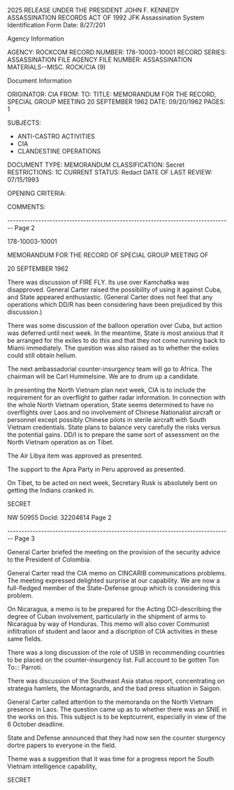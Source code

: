 2025 RELEASE UNDER THE PRESIDENT JOHN F. KENNEDY ASSASSINATION RECORDS ACT OF 1992
JFK Assassination System
Identification Form
Date: 8/27/201

Agency Information

AGENCY: ROCKCOM
RECORD NUMBER: 178-10003-10001
RECORD SERIES: ASSASSINATION FILE
AGENCY FILE NUMBER: ASSASSINATION MATERIALS--MISC. ROCK/CIA (9)

Document Information

ORIGINATOR: CIA
FROM:
TO:
TITLE: MEMORANDUM FOR THE RECORD, SPECIAL GROUP MEETING 20 SEPTEMBER 1962
DATE: 09/20/1962
PAGES: 1

SUBJECTS:

*   ANTI-CASTRO ACTIVITIES
*   CIA
*   CLANDESTINE OPERATIONS

DOCUMENT TYPE: MEMORANDUM
CLASSIFICATION: Secret
RESTRICTIONS: 1C
CURRENT STATUS: Redact
DATE OF LAST REVIEW: 07/15/1993

OPENING CRITERIA:

COMMENTS:


-------------------------------------------------------------------------------- Page 2

178-10003-10001

MEMORANDUM FOR THE RECORD OF SPECIAL GROUP MEETING OF

20 SEPTEMBER 1962

There was discussion of FIRE FLY. Its use over Kamchatka was disapproved. General Carter raised the possibility of using it against Cuba, and State appeared enthusiastic. (General Carter does not feel that any operations which DD/R has been considering have been prejudiced by this discussion.)

There was some discussion of the balloon operation over Cuba, but action was deferred until next week. In the meantime, State is most anxious that it be arranged for the exiles to do this and that they not come running back to Miami immediately. The question was also raised as to whether the exiles could still obtain helium.

The next ambassadorial counter-insurgency team will go to Africa. The chairman will be Carl Hummelsine. We are to drum up a candidate.

In presenting the North Vietnam plan next week, CIA is to include the requirement for an overflight to gather radar information. In connection with the whole North Vietnam operation, State seems determined to have no overflights over Laos and no involvement of Chinese Nationalist aircraft or personnel except possibly Chinese pilots in sterile aircraft with South Vietnam credentials. State plans to balance very carefully the risks versus the potential gains. DD/I is to prepare the same sort of assessment on the North Vietnam operation as on Tibet.

The Air Libya item was approved as presented.

The support to the Apra Party in Peru approved as presented.

On Tibet, to be acted on next week, Secretary Rusk is absolutely bent on getting the Indians cranked in.

SECRET

NW 50955 DocId: 32204614 Page 2


-------------------------------------------------------------------------------- Page 3

General Carter briefed the meeting on the provision of the security advice to the President of Colombia.

General Carter read the CIA memo on CINCARIB communications problems. The meeting expressed delighted surprise at our capability. We are now a full-fledged member of the State-Defense group which is considering this problem.

On Nicaragua, a memo is to be prepared for the Acting DCI-describing the degree of Cuban involvement, particularly in the shipment of arms to Nicaragua by way of Honduras. This memo will also cover Communist infiltration of student and laoor and a discription of CIA activities in these same fields.

There was a long discussion of the role of USIB in recommending countries to be placed on the counter-insurgency list. Full account to be gotten Ton To::: Parroti.

There was discussion of the Southeast Asia status report, concentrating on strategia hamlets, the Montagnards, and the bad press situation in Saigon.

General Carter called attention to the memoranda on the North Vietnam presence in Laos. The question came up as to whether there was an SNIE in the works on this. This subject is to be keptcurrent, especially in view of the 6 October deadline.

State and Defense announced that they had now sen the counter sturgency dortre papers to everyone in the field.

Theme was a suggestion that it was time for a progress report he South Vietnam intelligence capability,

SECRET
